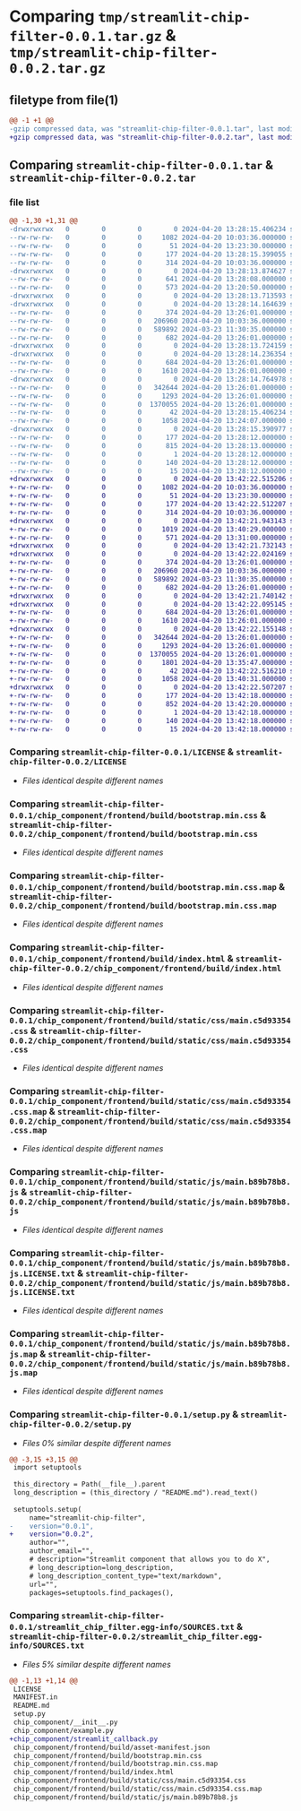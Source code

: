 # Comparing `tmp/streamlit-chip-filter-0.0.1.tar.gz` & `tmp/streamlit-chip-filter-0.0.2.tar.gz`

## filetype from file(1)

```diff
@@ -1 +1 @@
-gzip compressed data, was "streamlit-chip-filter-0.0.1.tar", last modified: Sat Apr 20 13:28:15 2024, max compression
+gzip compressed data, was "streamlit-chip-filter-0.0.2.tar", last modified: Sat Apr 20 13:42:22 2024, max compression
```

## Comparing `streamlit-chip-filter-0.0.1.tar` & `streamlit-chip-filter-0.0.2.tar`

### file list

```diff
@@ -1,30 +1,31 @@
-drwxrwxrwx   0        0        0        0 2024-04-20 13:28:15.406234 streamlit-chip-filter-0.0.1/
--rw-rw-rw-   0        0        0     1082 2024-04-20 10:03:36.000000 streamlit-chip-filter-0.0.1/LICENSE
--rw-rw-rw-   0        0        0       51 2024-04-20 13:23:30.000000 streamlit-chip-filter-0.0.1/MANIFEST.in
--rw-rw-rw-   0        0        0      177 2024-04-20 13:28:15.399055 streamlit-chip-filter-0.0.1/PKG-INFO
--rw-rw-rw-   0        0        0      314 2024-04-20 10:03:36.000000 streamlit-chip-filter-0.0.1/README.md
-drwxrwxrwx   0        0        0        0 2024-04-20 13:28:13.874627 streamlit-chip-filter-0.0.1/chip_component/
--rw-rw-rw-   0        0        0      641 2024-04-20 13:28:08.000000 streamlit-chip-filter-0.0.1/chip_component/__init__.py
--rw-rw-rw-   0        0        0      573 2024-04-20 13:20:50.000000 streamlit-chip-filter-0.0.1/chip_component/example.py
-drwxrwxrwx   0        0        0        0 2024-04-20 13:28:13.713593 streamlit-chip-filter-0.0.1/chip_component/frontend/
-drwxrwxrwx   0        0        0        0 2024-04-20 13:28:14.164639 streamlit-chip-filter-0.0.1/chip_component/frontend/build/
--rw-rw-rw-   0        0        0      374 2024-04-20 13:26:01.000000 streamlit-chip-filter-0.0.1/chip_component/frontend/build/asset-manifest.json
--rw-rw-rw-   0        0        0   206960 2024-04-20 10:03:36.000000 streamlit-chip-filter-0.0.1/chip_component/frontend/build/bootstrap.min.css
--rw-rw-rw-   0        0        0   589892 2024-03-23 11:30:35.000000 streamlit-chip-filter-0.0.1/chip_component/frontend/build/bootstrap.min.css.map
--rw-rw-rw-   0        0        0      682 2024-04-20 13:26:01.000000 streamlit-chip-filter-0.0.1/chip_component/frontend/build/index.html
-drwxrwxrwx   0        0        0        0 2024-04-20 13:28:13.724159 streamlit-chip-filter-0.0.1/chip_component/frontend/build/static/
-drwxrwxrwx   0        0        0        0 2024-04-20 13:28:14.236354 streamlit-chip-filter-0.0.1/chip_component/frontend/build/static/css/
--rw-rw-rw-   0        0        0      684 2024-04-20 13:26:01.000000 streamlit-chip-filter-0.0.1/chip_component/frontend/build/static/css/main.c5d93354.css
--rw-rw-rw-   0        0        0     1610 2024-04-20 13:26:01.000000 streamlit-chip-filter-0.0.1/chip_component/frontend/build/static/css/main.c5d93354.css.map
-drwxrwxrwx   0        0        0        0 2024-04-20 13:28:14.764978 streamlit-chip-filter-0.0.1/chip_component/frontend/build/static/js/
--rw-rw-rw-   0        0        0   342644 2024-04-20 13:26:01.000000 streamlit-chip-filter-0.0.1/chip_component/frontend/build/static/js/main.b89b78b8.js
--rw-rw-rw-   0        0        0     1293 2024-04-20 13:26:01.000000 streamlit-chip-filter-0.0.1/chip_component/frontend/build/static/js/main.b89b78b8.js.LICENSE.txt
--rw-rw-rw-   0        0        0  1370055 2024-04-20 13:26:01.000000 streamlit-chip-filter-0.0.1/chip_component/frontend/build/static/js/main.b89b78b8.js.map
--rw-rw-rw-   0        0        0       42 2024-04-20 13:28:15.406234 streamlit-chip-filter-0.0.1/setup.cfg
--rw-rw-rw-   0        0        0     1058 2024-04-20 13:24:07.000000 streamlit-chip-filter-0.0.1/setup.py
-drwxrwxrwx   0        0        0        0 2024-04-20 13:28:15.390977 streamlit-chip-filter-0.0.1/streamlit_chip_filter.egg-info/
--rw-rw-rw-   0        0        0      177 2024-04-20 13:28:12.000000 streamlit-chip-filter-0.0.1/streamlit_chip_filter.egg-info/PKG-INFO
--rw-rw-rw-   0        0        0      815 2024-04-20 13:28:13.000000 streamlit-chip-filter-0.0.1/streamlit_chip_filter.egg-info/SOURCES.txt
--rw-rw-rw-   0        0        0        1 2024-04-20 13:28:12.000000 streamlit-chip-filter-0.0.1/streamlit_chip_filter.egg-info/dependency_links.txt
--rw-rw-rw-   0        0        0      140 2024-04-20 13:28:12.000000 streamlit-chip-filter-0.0.1/streamlit_chip_filter.egg-info/requires.txt
--rw-rw-rw-   0        0        0       15 2024-04-20 13:28:12.000000 streamlit-chip-filter-0.0.1/streamlit_chip_filter.egg-info/top_level.txt
+drwxrwxrwx   0        0        0        0 2024-04-20 13:42:22.515206 streamlit-chip-filter-0.0.2/
+-rw-rw-rw-   0        0        0     1082 2024-04-20 10:03:36.000000 streamlit-chip-filter-0.0.2/LICENSE
+-rw-rw-rw-   0        0        0       51 2024-04-20 13:23:30.000000 streamlit-chip-filter-0.0.2/MANIFEST.in
+-rw-rw-rw-   0        0        0      177 2024-04-20 13:42:22.512207 streamlit-chip-filter-0.0.2/PKG-INFO
+-rw-rw-rw-   0        0        0      314 2024-04-20 10:03:36.000000 streamlit-chip-filter-0.0.2/README.md
+drwxrwxrwx   0        0        0        0 2024-04-20 13:42:21.943143 streamlit-chip-filter-0.0.2/chip_component/
+-rw-rw-rw-   0        0        0     1019 2024-04-20 13:40:29.000000 streamlit-chip-filter-0.0.2/chip_component/__init__.py
+-rw-rw-rw-   0        0        0      571 2024-04-20 13:31:00.000000 streamlit-chip-filter-0.0.2/chip_component/example.py
+drwxrwxrwx   0        0        0        0 2024-04-20 13:42:21.732143 streamlit-chip-filter-0.0.2/chip_component/frontend/
+drwxrwxrwx   0        0        0        0 2024-04-20 13:42:22.024169 streamlit-chip-filter-0.0.2/chip_component/frontend/build/
+-rw-rw-rw-   0        0        0      374 2024-04-20 13:26:01.000000 streamlit-chip-filter-0.0.2/chip_component/frontend/build/asset-manifest.json
+-rw-rw-rw-   0        0        0   206960 2024-04-20 10:03:36.000000 streamlit-chip-filter-0.0.2/chip_component/frontend/build/bootstrap.min.css
+-rw-rw-rw-   0        0        0   589892 2024-03-23 11:30:35.000000 streamlit-chip-filter-0.0.2/chip_component/frontend/build/bootstrap.min.css.map
+-rw-rw-rw-   0        0        0      682 2024-04-20 13:26:01.000000 streamlit-chip-filter-0.0.2/chip_component/frontend/build/index.html
+drwxrwxrwx   0        0        0        0 2024-04-20 13:42:21.740142 streamlit-chip-filter-0.0.2/chip_component/frontend/build/static/
+drwxrwxrwx   0        0        0        0 2024-04-20 13:42:22.095145 streamlit-chip-filter-0.0.2/chip_component/frontend/build/static/css/
+-rw-rw-rw-   0        0        0      684 2024-04-20 13:26:01.000000 streamlit-chip-filter-0.0.2/chip_component/frontend/build/static/css/main.c5d93354.css
+-rw-rw-rw-   0        0        0     1610 2024-04-20 13:26:01.000000 streamlit-chip-filter-0.0.2/chip_component/frontend/build/static/css/main.c5d93354.css.map
+drwxrwxrwx   0        0        0        0 2024-04-20 13:42:22.155148 streamlit-chip-filter-0.0.2/chip_component/frontend/build/static/js/
+-rw-rw-rw-   0        0        0   342644 2024-04-20 13:26:01.000000 streamlit-chip-filter-0.0.2/chip_component/frontend/build/static/js/main.b89b78b8.js
+-rw-rw-rw-   0        0        0     1293 2024-04-20 13:26:01.000000 streamlit-chip-filter-0.0.2/chip_component/frontend/build/static/js/main.b89b78b8.js.LICENSE.txt
+-rw-rw-rw-   0        0        0  1370055 2024-04-20 13:26:01.000000 streamlit-chip-filter-0.0.2/chip_component/frontend/build/static/js/main.b89b78b8.js.map
+-rw-rw-rw-   0        0        0     1801 2024-04-20 13:35:47.000000 streamlit-chip-filter-0.0.2/chip_component/streamlit_callback.py
+-rw-rw-rw-   0        0        0       42 2024-04-20 13:42:22.516210 streamlit-chip-filter-0.0.2/setup.cfg
+-rw-rw-rw-   0        0        0     1058 2024-04-20 13:40:31.000000 streamlit-chip-filter-0.0.2/setup.py
+drwxrwxrwx   0        0        0        0 2024-04-20 13:42:22.507207 streamlit-chip-filter-0.0.2/streamlit_chip_filter.egg-info/
+-rw-rw-rw-   0        0        0      177 2024-04-20 13:42:18.000000 streamlit-chip-filter-0.0.2/streamlit_chip_filter.egg-info/PKG-INFO
+-rw-rw-rw-   0        0        0      852 2024-04-20 13:42:20.000000 streamlit-chip-filter-0.0.2/streamlit_chip_filter.egg-info/SOURCES.txt
+-rw-rw-rw-   0        0        0        1 2024-04-20 13:42:18.000000 streamlit-chip-filter-0.0.2/streamlit_chip_filter.egg-info/dependency_links.txt
+-rw-rw-rw-   0        0        0      140 2024-04-20 13:42:18.000000 streamlit-chip-filter-0.0.2/streamlit_chip_filter.egg-info/requires.txt
+-rw-rw-rw-   0        0        0       15 2024-04-20 13:42:18.000000 streamlit-chip-filter-0.0.2/streamlit_chip_filter.egg-info/top_level.txt
```

### Comparing `streamlit-chip-filter-0.0.1/LICENSE` & `streamlit-chip-filter-0.0.2/LICENSE`

 * *Files identical despite different names*

### Comparing `streamlit-chip-filter-0.0.1/chip_component/frontend/build/bootstrap.min.css` & `streamlit-chip-filter-0.0.2/chip_component/frontend/build/bootstrap.min.css`

 * *Files identical despite different names*

### Comparing `streamlit-chip-filter-0.0.1/chip_component/frontend/build/bootstrap.min.css.map` & `streamlit-chip-filter-0.0.2/chip_component/frontend/build/bootstrap.min.css.map`

 * *Files identical despite different names*

### Comparing `streamlit-chip-filter-0.0.1/chip_component/frontend/build/index.html` & `streamlit-chip-filter-0.0.2/chip_component/frontend/build/index.html`

 * *Files identical despite different names*

### Comparing `streamlit-chip-filter-0.0.1/chip_component/frontend/build/static/css/main.c5d93354.css` & `streamlit-chip-filter-0.0.2/chip_component/frontend/build/static/css/main.c5d93354.css`

 * *Files identical despite different names*

### Comparing `streamlit-chip-filter-0.0.1/chip_component/frontend/build/static/css/main.c5d93354.css.map` & `streamlit-chip-filter-0.0.2/chip_component/frontend/build/static/css/main.c5d93354.css.map`

 * *Files identical despite different names*

### Comparing `streamlit-chip-filter-0.0.1/chip_component/frontend/build/static/js/main.b89b78b8.js` & `streamlit-chip-filter-0.0.2/chip_component/frontend/build/static/js/main.b89b78b8.js`

 * *Files identical despite different names*

### Comparing `streamlit-chip-filter-0.0.1/chip_component/frontend/build/static/js/main.b89b78b8.js.LICENSE.txt` & `streamlit-chip-filter-0.0.2/chip_component/frontend/build/static/js/main.b89b78b8.js.LICENSE.txt`

 * *Files identical despite different names*

### Comparing `streamlit-chip-filter-0.0.1/chip_component/frontend/build/static/js/main.b89b78b8.js.map` & `streamlit-chip-filter-0.0.2/chip_component/frontend/build/static/js/main.b89b78b8.js.map`

 * *Files identical despite different names*

### Comparing `streamlit-chip-filter-0.0.1/setup.py` & `streamlit-chip-filter-0.0.2/setup.py`

 * *Files 0% similar despite different names*

```diff
@@ -3,15 +3,15 @@
 import setuptools
 
 this_directory = Path(__file__).parent
 long_description = (this_directory / "README.md").read_text()
 
 setuptools.setup(
     name="streamlit-chip-filter",
-    version="0.0.1",
+    version="0.0.2",
     author="",
     author_email="",
     # description="Streamlit component that allows you to do X",
     # long_description=long_description,
     # long_description_content_type="text/markdown",
     url="",
     packages=setuptools.find_packages(),
```

### Comparing `streamlit-chip-filter-0.0.1/streamlit_chip_filter.egg-info/SOURCES.txt` & `streamlit-chip-filter-0.0.2/streamlit_chip_filter.egg-info/SOURCES.txt`

 * *Files 5% similar despite different names*

```diff
@@ -1,13 +1,14 @@
 LICENSE
 MANIFEST.in
 README.md
 setup.py
 chip_component/__init__.py
 chip_component/example.py
+chip_component/streamlit_callback.py
 chip_component/frontend/build/asset-manifest.json
 chip_component/frontend/build/bootstrap.min.css
 chip_component/frontend/build/bootstrap.min.css.map
 chip_component/frontend/build/index.html
 chip_component/frontend/build/static/css/main.c5d93354.css
 chip_component/frontend/build/static/css/main.c5d93354.css.map
 chip_component/frontend/build/static/js/main.b89b78b8.js
```

